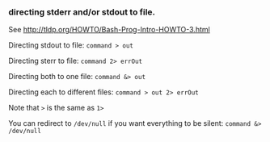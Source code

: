 ### directing stderr and/or stdout to file. 
See http://tldp.org/HOWTO/Bash-Prog-Intro-HOWTO-3.html


Directing stdout to file:
`command > out`

Directing sterr to file:
`command 2> errOut`

Directing both to one file:
`command &> out`

Directing each to different files:
`command > out 2> errOut`

Note that `>` is the same as `1>`

You can redirect to `/dev/null` if you want everything to be silent:
`command &> /dev/null`
